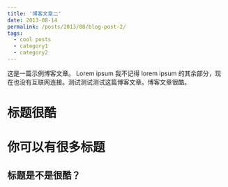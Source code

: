 ```yaml
---
title: '博客文章二'
date: 2013-08-14
permalink: /posts/2013/08/blog-post-2/
tags:
  - cool posts
  - category1
  - category2
---
```


这是一篇示例博客文章。 Lorem ipsum 我不记得 lorem ipsum 的其余部分，现在也没有互联网连接。测试测试测试这篇博客文章。博客文章很酷。

标题很酷
======

你可以有很多标题
======

标题是不是很酷？
------
